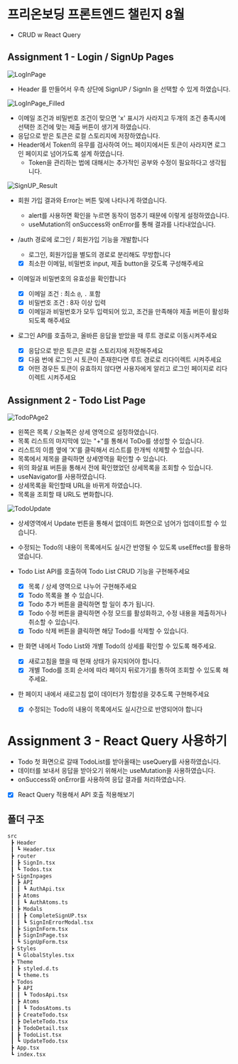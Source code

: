 # 프리온보딩 프론트엔드 챌린지 8월
- CRUD w React Query

## Assignment 1 - Login / SignUp Pages

![LogInPage](https://user-images.githubusercontent.com/69336797/185669845-bc42f237-dc3b-48cf-9d76-76e74a343dfe.png)
- Header 를 만들어서 우측 상단에 SignUP / SignIn 을 선택할 수 있게 하였습니다.

![LogInPage_Filled](https://user-images.githubusercontent.com/69336797/185671406-d3d29c30-cdba-4ca0-be9c-d39d669b6b4a.png)
- 이메일 조건과 비밀번호 조건이 맞으면 'x' 표시가 사라지고 두개의 조건 충족시에 선택한 조건에 맞는 제출 버튼이 생기게 하였습니다. 
- 응답으로 받은 토큰은 로컬 스토리지에 저장하였습니다. 
- Header에서 Token의 유무를 검사하여 어느 페이지에서든 토큰이 사라지면 로그인 페이지로 넘어가도록 설계 하였습니다.
  - Token을 관리하는 법에 대해서는 추가적인 공부와 수정이 필요하다고 생각됩니다.
 
![SignUP_Result](https://user-images.githubusercontent.com/69336797/185676278-958c5085-fb9b-43d9-a7ee-4d5613d6eda3.png)
- 회원 가입 결과와 Error는 버튼 및에 나타나게 하였습니다. 
  - alert를 사용하면 확인을 누르면 동작이 멈추기 때문에 이렇게 설정하였습니다.
  - useMutation의 onSuccess와 onError를 통해 결과를 나타내었습니다.

- /auth 경로에 로그인 / 회원가입 기능을 개발합니다
  - 로그인, 회원가입을 별도의 경로로 분리해도 무방합니다
  - [x] 최소한 이메일, 비밀번호 input, 제출 button을 갖도록 구성해주세요
- 이메일과 비밀번호의 유효성을 확인합니다
  - [x] 이메일 조건 : 최소 `@`, `.` 포함
  - [x] 비밀번호 조건 : 8자 이상 입력
  - [x] 이메일과 비밀번호가 모두 입력되어 있고, 조건을 만족해야 제출 버튼이 활성화 되도록 해주세요
- 로그인 API를 호출하고, 올바른 응답을 받았을 때 루트 경로로 이동시켜주세요
  - [x] 응답으로 받은 토큰은 로컬 스토리지에 저장해주세요
  - [x] 다음 번에 로그인 시 토큰이 존재한다면 루트 경로로 리다이렉트 시켜주세요
  - [x] 어떤 경우든 토큰이 유효하지 않다면 사용자에게 알리고 로그인 페이지로 리다이렉트 시켜주세요

## Assignment 2 - Todo List Page

![TodoPAge2](https://user-images.githubusercontent.com/69336797/185677568-7f923bdd-a059-408f-87bf-612e389f0dc3.png)

- 왼쪽은 목록 / 오늘쪽은 상세 영역으로 설정하였습니다.
- 목록 리스트의 마지막에 있는 "+"를 통해서 ToDo를 생성할 수 있습니다.
- 리스트의 이름 옆에 'X'를 클릭해서 리스트를 한개씩 삭제할 수 있습니다.
- 목록에서 제목을 클릭하면 상세영역을 확인할 수 있습니다.
- 위의 화살표 버튼을 통해서 전에 확인했었던 상세목록을 조회할 수 있습니다.
 - useNavigator를 사용하였습니다.
 - 상세목록을 확인할때 URL을 바뀌게 하였습니다.
 - 목록을 조회할 때 URL도 변화합니다.

![TodoUpdate](https://user-images.githubusercontent.com/69336797/185678353-9ecd7f96-41d2-4781-8092-50ea43e59e07.png)

- 상세영역에서 Update 번튼을 통해서 없데이트 화면으로 넘어가 업데이트할 수 있습니다. 

- 수정되는 Todo의 내용이 목록에서도 실시간 반영될 수 있도록 useEffect를 활용하였습니다.

- Todo List API를 호출하여 Todo List CRUD 기능을 구현해주세요
  - [x] 목록 / 상세 영역으로 나누어 구현해주세요
  - [x] Todo 목록을 볼 수 있습니다.
  - [x] Todo 추가 버튼을 클릭하면 할 일이 추가 됩니다.
  - [x] Todo 수정 버튼을 클릭하면 수정 모드를 활성화하고, 수정 내용을 제출하거나 취소할 수 있습니다.
  - [x] Todo 삭제 버튼을 클릭하면 해당 Todo를 삭제할 수 있습니다.
- 한 화면 내에서 Todo List와 개별 Todo의 상세를 확인할 수 있도록 해주세요.
  - [x] 새로고침을 했을 때 현재 상태가 유지되어야 합니다.
  - [x] 개별 Todo를 조회 순서에 따라 페이지 뒤로가기를 통하여 조회할 수 있도록 해주세요.
- 한 페이지 내에서 새로고침 없이 데이터가 정합성을 갖추도록 구현해주세요
  - [x] 수정되는 Todo의 내용이 목록에서도 실시간으로 반영되어야 합니다

# Assignment 3 - React Query 사용하기

- Todo 첫 화면으로 갈때 TodoList를 받아올때는 useQuery를 사용하였습니다.
- 데이터를 보내서 응답을 받아오기 위해서는 useMutation을 사용하였습니다. 
 - onSuccess와 onError를 사용하여 응답 결과를 처리하였습니다. 

- [x] React Query 적용해서 API 호출 적용해보기


## 폴더 구조
```bash
src
 ┣ Header
 ┃ ┗ Header.tsx
 ┣ router
 ┃ ┣ SignIn.tsx
 ┃ ┗ Todos.tsx
 ┣ SignInpages
 ┃ ┣ API
 ┃ ┃ ┗ AuthApi.tsx
 ┃ ┣ Atoms
 ┃ ┃ ┗ AuthAtoms.ts
 ┃ ┣ Modals
 ┃ ┃ ┣ CompleteSignUP.tsx
 ┃ ┃ ┗ SignInErrorModal.tsx
 ┃ ┣ SignInForm.tsx
 ┃ ┣ SignInPage.tsx
 ┃ ┗ SignUpForm.tsx
 ┣ Styles
 ┃ ┗ GlobalStyles.tsx
 ┣ Theme
 ┃ ┣ styled.d.ts
 ┃ ┗ theme.ts
 ┣ Todos
 ┃ ┣ API
 ┃ ┃ ┗ TodosApi.tsx
 ┃ ┣ Atoms
 ┃ ┃ ┗ TodosAtoms.ts
 ┃ ┣ CreateTodo.tsx
 ┃ ┣ DeleteTodo.tsx
 ┃ ┣ TodoDetail.tsx
 ┃ ┣ TodoList.tsx
 ┃ ┗ UpdateTodo.tsx
 ┣ App.tsx
 ┗ index.tsx
 ```
